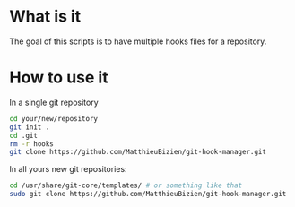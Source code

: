 What is it
==========
The goal of this scripts is to have multiple hooks files for a repository.

How to use it
=============
In a single git repository

```bash
cd your/new/repository
git init .
cd .git
rm -r hooks
git clone https://github.com/MatthieuBizien/git-hook-manager.git
```

In all yours new git repositories:

```bash
cd /usr/share/git-core/templates/ # or something like that
sudo git clone https://github.com/MatthieuBizien/git-hook-manager.git
```
